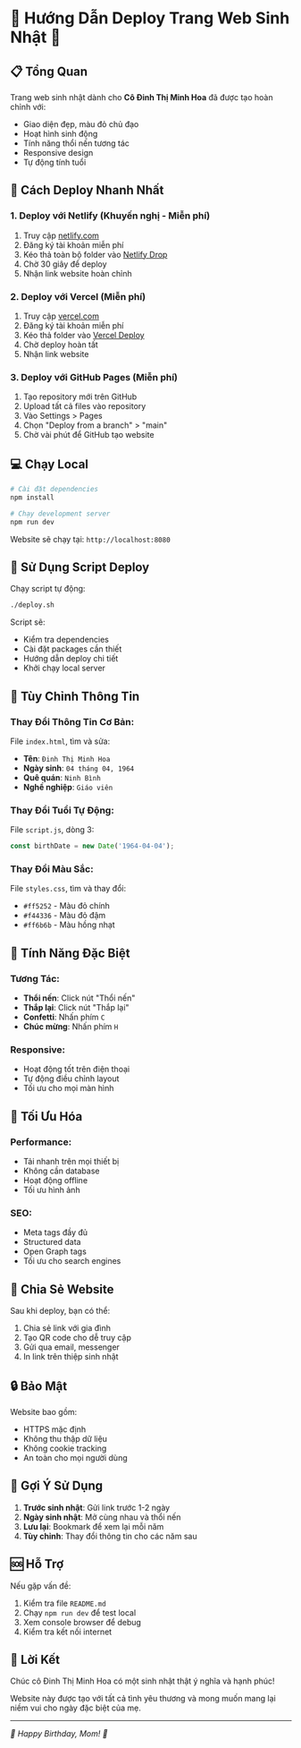 # 🎉 Hướng Dẫn Deploy Trang Web Sinh Nhật 🎉

## 📋 Tổng Quan
Trang web sinh nhật dành cho **Cô Đinh Thị Minh Hoa** đã được tạo hoàn chỉnh với:
- Giao diện đẹp, màu đỏ chủ đạo
- Hoạt hình sinh động
- Tính năng thổi nến tương tác
- Responsive design
- Tự động tính tuổi

## 🚀 Cách Deploy Nhanh Nhất

### 1. Deploy với Netlify (Khuyến nghị - Miễn phí)
1. Truy cập [netlify.com](https://netlify.com)
2. Đăng ký tài khoản miễn phí
3. Kéo thả toàn bộ folder vào [Netlify Drop](https://app.netlify.com/drop)
4. Chờ 30 giây để deploy
5. Nhận link website hoàn chỉnh

### 2. Deploy với Vercel (Miễn phí)
1. Truy cập [vercel.com](https://vercel.com)
2. Đăng ký tài khoản miễn phí
3. Kéo thả folder vào [Vercel Deploy](https://vercel.com/new)
4. Chờ deploy hoàn tất
5. Nhận link website

### 3. Deploy với GitHub Pages (Miễn phí)
1. Tạo repository mới trên GitHub
2. Upload tất cả files vào repository
3. Vào Settings > Pages
4. Chọn "Deploy from a branch" > "main"
5. Chờ vài phút để GitHub tạo website

## 💻 Chạy Local

```bash
# Cài đặt dependencies
npm install

# Chạy development server
npm run dev
```

Website sẽ chạy tại: `http://localhost:8080`

## 🎯 Sử Dụng Script Deploy

Chạy script tự động:
```bash
./deploy.sh
```

Script sẽ:
- Kiểm tra dependencies
- Cài đặt packages cần thiết
- Hướng dẫn deploy chi tiết
- Khởi chạy local server

## 🔧 Tùy Chỉnh Thông Tin

### Thay Đổi Thông Tin Cơ Bản:
File `index.html`, tìm và sửa:
- **Tên**: `Đinh Thị Minh Hoa`
- **Ngày sinh**: `04 tháng 04, 1964`
- **Quê quán**: `Ninh Bình`
- **Nghề nghiệp**: `Giáo viên`

### Thay Đổi Tuổi Tự Động:
File `script.js`, dòng 3:
```javascript
const birthDate = new Date('1964-04-04');
```

### Thay Đổi Màu Sắc:
File `styles.css`, tìm và thay đổi:
- `#ff5252` - Màu đỏ chính
- `#f44336` - Màu đỏ đậm
- `#ff6b6b` - Màu hồng nhạt

## 📱 Tính Năng Đặc Biệt

### Tương Tác:
- **Thổi nến**: Click nút "Thổi nến"
- **Thắp lại**: Click nút "Thắp lại"
- **Confetti**: Nhấn phím `C`
- **Chúc mừng**: Nhấn phím `H`

### Responsive:
- Hoạt động tốt trên điện thoại
- Tự động điều chỉnh layout
- Tối ưu cho mọi màn hình

## 🌟 Tối Ưu Hóa

### Performance:
- Tải nhanh trên mọi thiết bị
- Không cần database
- Hoạt động offline
- Tối ưu hình ảnh

### SEO:
- Meta tags đầy đủ
- Structured data
- Open Graph tags
- Tối ưu cho search engines

## 🎁 Chia Sẻ Website

Sau khi deploy, bạn có thể:
1. Chia sẻ link với gia đình
2. Tạo QR code cho dễ truy cập
3. Gửi qua email, messenger
4. In link trên thiệp sinh nhật

## 🔒 Bảo Mật

Website bao gồm:
- HTTPS mặc định
- Không thu thập dữ liệu
- Không cookie tracking
- An toàn cho mọi người dùng

## 🎊 Gợi Ý Sử Dụng

1. **Trước sinh nhật**: Gửi link trước 1-2 ngày
2. **Ngày sinh nhật**: Mở cùng nhau và thổi nến
3. **Lưu lại**: Bookmark để xem lại mỗi năm
4. **Tùy chỉnh**: Thay đổi thông tin cho các năm sau

## 🆘 Hỗ Trợ

Nếu gặp vấn đề:
1. Kiểm tra file `README.md`
2. Chạy `npm run dev` để test local
3. Xem console browser để debug
4. Kiểm tra kết nối internet

## 💝 Lời Kết

Chúc cô Đinh Thị Minh Hoa có một sinh nhật thật ý nghĩa và hạnh phúc! 

Website này được tạo với tất cả tình yêu thương và mong muốn mang lại niềm vui cho ngày đặc biệt của mẹ.

---

*🎂 Happy Birthday, Mom! 🎂*